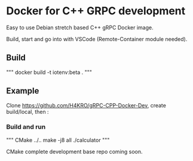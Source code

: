 # Docker for C++ GRPC development

Easy to use Debian stretch based C++ gRPC Docker image.

Build, start and go into with VSCode (Remote-Container module needed).

## Build
"""
docker build -t iotenv:beta .
"""
## Example

Clone https://github.com/H4KRO/gRPC-CPP-Docker-Dev, create build/local, then :

### Build and run
"""
CMake ../..
make -j8 all
./calculator
"""

CMake complete development base repo coming soon.
